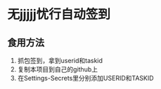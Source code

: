 # 无jjjjj忧行自动签到
## 食用方法
1. 抓包签到，拿到userid和taskid
2. 复制本项目到自己的github上
3. 在Settings-Secrets里分别添加USERID和TASKID
